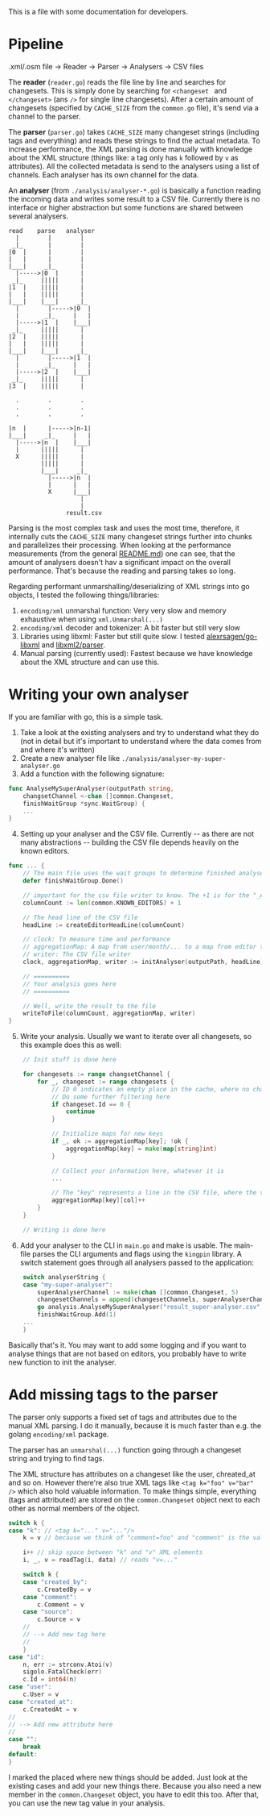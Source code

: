 This is a file with some documentation for developers.

# Pipeline

.xml/.osm file → Reader → Parser → Analysers → CSV files

The **reader** (`reader.go`) reads the file line by line and searches for changesets.
This is simply done by searching for `<changeset ` and `</changeset>` (ans `/>` for single line changesets).
After a certain amount of changesets (specified by `CACHE_SIZE` from the `common.go` file), it's send via a channel to the parser.

The **parser** (`parser.go`) takes `CACHE_SIZE` many changeset strings (including tags and everything) and reads these strings to find the actual metadata.
To increase performance, the XML parsing is done manually with knowledge about the XML structure (things like: a tag only has `k` followed by `v` as attributes).
All the collected metadata is send to the analysers using a list of channels.
Each analyser has its own channel for the data.

An **analyser** (from `./analysis/analyser-*.go`) is basically a function reading the incoming data and writes some result to a CSV file.
Currently there is no interface or higher abstraction but some functions are shared between several analysers.


```
read    parse   analyser
  |        |        |
 _|_       |        |
|0  |      |        |
|   |      |        |
|___|     _|_       |
  |----->|0  |      |
 _|_     |||||      |
|1  |    |||||      |
|   |    |||||      |
|___|    |___|     _|_
  |        |----->|0  |
  |       _|_     |   |
  |----->|1  |    |___|
 _|_     |||||      |
|2  |    |||||      |
|   |    |||||      |
|___|    |___|     _|_
  |        |----->|1  |
  |       _|_     |   |
  |----->|2  |    |___|
 _|_     |||||      |
|3  |    |||||      |

  .        .        .
  .        .        .
  .        .        .

|n  |      |----->|n-1|
|___|     _|_     |   |
  |----->|n  |    |___|
  |      |||||      |
  X      |||||      |
         |||||      |
         |___|     _|_
           |----->|n  |
           |      |   |
           X      |___|
                    |
                    |
                result.csv

```

Parsing is the most complex task and uses the most time, therefore, it internally cuts the `CACHE_SIZE` many changeset strings further into chunks and parallelizes their processing.
When looking at the performance measurements (from the general [README.md](../README.md)) one can see, that the amount of analysers doesn't hav a significant impact on the overall performance.
That's because the reading and parsing takes so long.

Regarding performant unmarshalling/deserializing of XML strings into go objects, I tested the following things/libraries:
1. `encoding/xml` unmarshal function: Very very slow and memory exhaustive when using `xml.Unmarshal(...)`
2. `encoding/xml` decoder and tokenizer: A bit faster but still very slow
3. Libraries using libxml: Faster but still quite slow. I tested [alexrsagen/go-libxml](https://github.com/alexrsagen/go-libxml) and [libxml2/parser](https://github.com/lestrrat-go/libxml2/parser).
4. Manual parsing (currently used): Fastest because we have knowledge about the XML structure and can use this.

# Writing your own analyser

If you are familiar with go, this is a simple task.

1. Take a look at the existing analysers and try to understand what they do (not in detail but it's important to understand where the data comes from and where it's written)
2. Create a new analyser file like `./analysis/analyser-my-super-analyser.go`
3. Add a function with the following signature:
```go
func AnalyseMySuperAnalyser(outputPath string,
    changsetChannel <-chan []common.Changeset,
    finishWaitGroup *sync.WaitGroup) {
    ...
}
```
4. Setting up your analyser and the CSV file. Currently -- as there are not many abstractions -- building the CSV file depends heavily on the known editors.
```go
func ... {
    // The main file uses the wait groups to determine finished analysers
    defer finishWaitGroup.Done()

    // important for the csv file writer to know. The +1 is for the "_ALL" column which contains the sum of all values
	columnCount := len(common.KNOWN_EDITORS) + 1

    // The head line of the CSV file
	headLine := createEditorHeadLine(columnCount)

    // clock: To measure time and performance
    // aggregationMap: A map from user/month/... to a map from editor to number.
    // writer: The CSV file writer
	clock, aggregationMap, writer := initAnalyser(outputPath, headLine)

    // ==========
    // Your analysis goes here
    // ==========

    // Well, write the result to the file
	writeToFile(columnCount, aggregationMap, writer)
}
```
5. Write your analysis. Usually we want to iterate over all changesets, so this example does this as well:
```go
    // Init stuff is done here

    for changesets := range changsetChannel {
        for _, changeset := range changesets {
            // ID 0 indicates an empty place in the cache, where no changeset is. Happens when the last cache chunk is not completely filled.
            // Do some further filtering here
			if changeset.Id == 0 {
				continue
			}

            // Initialize maps for new keys
            if _, ok := aggregationMap[key]; !ok {
				aggregationMap[key] = make(map[string]int)
			}

            // Collect your information here, whatever it is
            ...

            // The "key" represents a line in the CSV file, where the value of "key" will appear in the first column of each line. The "col" variable is the actual column in each line.
			aggregationMap[key][col]++
        }
    }

    // Writing is done here
```
6. Add your analyser to the CLI in `main.go` and make is usable. The main-file parses the CLI arguments and flags using the `kingpin` library. A switch statement goes through all analysers passed to the application:
```go
    switch analyserString {
    case "my-super-analyser":
        superAnalyserChannel := make(chan []common.Changeset, 5)
        changesetChannels = append(changesetChannels, superAnalyserChannel)
        go analysis.AnalyseMySuperAnalyser("result_super-analyser.csv", superAnalyserChannel, &finishWaitGroup)
        finishWaitGroup.Add(1)
    ...
    }
```

Basically that's it.
You may want to add some logging and if you want to analyse things that are not based on editors, you probably have to write new function to init the analyser.

# Add missing tags to the parser
The parser only supports a fixed set of tags and attributes due to the manual XML parsing.
I do it manually, because it is much faster than e.g. the golang `encoding/xml` package.

The parser has an `unmarshal(...)` function going through a changeset string and trying to find tags.

The XML structure has attributes on a changeset like the user, chreated_at and so on.
However there're also true XML tags like `<tag k="foo" v="bar" />` which also hold valuable information.
To make things simple, everything (tags and attributed) are stored on the `common.Changeset` object next to each other as normal members of the object.

```go
switch k {
case "k": // <tag k="..." v="..."/>
    k = v // because we think of "comment=foo" and "comment" is the value here but we think of it as the actual key of the tag

    i++ // skip space between "k" and "v" XML elements
    i, _, v = readTag(i, data) // reads "v=..."

    switch k {
    case "created_by":
        c.CreatedBy = v
    case "comment":
        c.Comment = v
    case "source":
        c.Source = v
    //
    // --> Add new tag here
    //
    }
case "id":
    n, err := strconv.Atoi(v)
    sigolo.FatalCheck(err)
    c.Id = int64(n)
case "user":
    c.User = v
case "created_at":
    c.CreatedAt = v
//
// --> Add new attribute here
//
case "":
    break
default:
}
```

I marked the placed where new things should be added.
Just look at the existing cases and add your new things there.
Because you also need a new member in the `common.Changeset` object, you have to edit this too.
After that, you can use the new tag value in your analysis.
